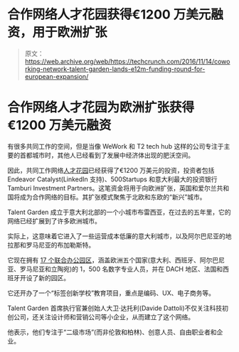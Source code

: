 # 合作网络人才花园获得€1200 万美元融资，用于欧洲扩张 

> 原文：<https://web.archive.org/web/https://techcrunch.com/2016/11/14/coworking-network-talent-garden-lands-e12m-funding-round-for-european-expansion/>

# 合作网络人才花园为欧洲扩张获得€1200 万美元融资

有很多共同工作的空间，但是当像 WeWork 和 T2 tech hub 这样的公司专注于主要的首都城市时，其他人已经看到了发展中经济体出现的肥沃空间。

因此，共同工作网络[人才花园](https://web.archive.org/web/20221210053459/http://talentgarden.org/en/)已经获得了€1200 万美元的投资，投资者包括 Endeavor Catalyst(LinkedIn 支持)、500Startups 和意大利最大的投资银行 Tamburi Investment Partners。这笔资金将用于向欧洲扩张，英国和爱尔兰共和国将成为合作网络的目标。其扩张模式聚焦于北欧和东欧的“新兴”城市。

Talent Garden 成立于意大利北部的一个小城市布雷西亚，在过去的五年里，它的网络已经扩展到了许多欧洲城市。

实际上，这意味着它进入了一些运营成本低廉的意大利城市，以及阿尔巴尼亚的地拉那和罗马尼亚的布加勒斯特。

它现在拥有 [17 个联合办公园区](https://web.archive.org/web/20221210053459/http://talentgarden.org/en/campuses/)，涵盖欧洲五个国家(意大利、西班牙、阿尔巴尼亚、罗马尼亚和立陶宛)的 1，500 名数字专业人员，并在 DACH 地区、法国和西班牙开设了新的园区。

它还开办了一个“标签创新学校”教育项目，重点是编码、UX、电子商务等。

Talent Garden 首席执行官兼创始人大卫·达托利(Davide Dattoli)不仅关注科技初创公司，还关注设计师和营销公司等小企业，从而建立了这个网络。

他表示，他们专注于“二级市场”(而非伦敦和柏林)、创意人员、自由职业者和企业。
